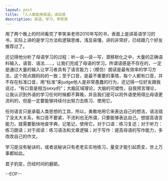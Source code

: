 ```yaml
---
layout: post
title: 「人人都能用英语」读后感 
description: 英语，学习，李笑来
---
```

用了两个晚上的时间看完了李笑来老师2010年写的书，表面上是讲英语学习的书，实际上讲的是学习方法和逻辑思维，浅显易懂，讲的非常好，已经跟几个好友推荐过了。

还记得他分析了母语学习的过程：听—说—读—写，潜移默化之中，大量的正确语料输入，语音、语法……，让我们完成了母语的学习。所谓语感是不存在的，一定是通过大量的输入让学习者具有了语言能力；（模仿）朗读是最有效率的学习方法，这个观点跟妈妈的一致；至于口音，是最不重要的事情，每个人都有口音，并不存在标准口音，用“标准”来judge他人是非常愚蠢的行为，还记得一位好友跟我说过，“有口音是相当sexy的”；大脑区域理论，大脑的可塑性，自我预言理论，让我认识到外语的学习任何时候都不算晚，并且我们是可以将外语使用得比母语更流利的，但是一定要能够持续付出努力去练习、使用它。

任何语言只是承载人类思想的工具，所以，勇敢地用它来表达自己的想法，语法错了没太大关系，有口音不要紧，不流利也无所谓，只要能够表达自己。想提高语言能力，就需要勤快地查字典，记笔记，使用它。对于口语：练习复述；对于听力：练习朗读；对于阅读：练习语法和文章逻辑；对于写作：提高母语的写作能力，多改改自己的作文。

学习是没有秘诀的，或者说秘诀只有老老实实地练习，量变才能引起质变，世上万事都如此。

君子豹变，历经时间的磨砺。


--EOF--
